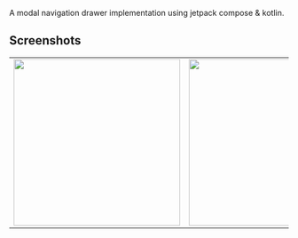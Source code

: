 A modal navigation drawer implementation using jetpack compose & kotlin.

## Screenshots  

<table>
  <tr>
    <td>
      <img src="(https://github.com/user-attachments/assets/10be37cf-b4d7-408a-b848-e9c41918dbce" alt="" width="300"/>
    </td>
    <td>
      <img src="https://github.com/user-attachments/assets/aa57d5d8-ad57-4445-bba6-2331ebde2e59" alt="" width="300"/>
    </td>
     <td>
      <img src="https://github.com/user-attachments/assets/1b0655fb-0761-4d2a-8658-471d5945f4a3" alt="" width="300"/>
    </td>
  </tr>
</table>
